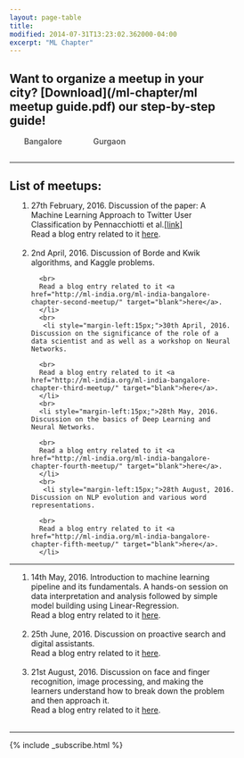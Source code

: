 ```yaml
---
layout: page-table
title: 
modified: 2014-07-31T13:23:02.362000-04:00
excerpt: "ML Chapter"
---
```

<style>
      
*, *:before, *:after {
  margin: 0;
  padding: 0;
  box-sizing: border-box;
}
input {
  display: none;
}

label {
  display: inline-block;
  margin: 0 0 -1px;
  padding: 15px 25px;
  font-weight: 600;
  text-align: center;
  color: #555;
  border: 1px solid transparent;
}

label:before {
  font-family: fontawesome;
  font-weight: normal;
  margin-right: 10px;
}


label:hover {
  color: #888;
  cursor: pointer;
}

input:checked + label {
  color: #555;
  border: 1px solid #ddd;
  border-top: 2px solid orange;
  border-bottom: 1px solid #fff;
}
</style>
    

  <script>
 function pageSet()
 {
      var current_url=document.URL;
      if(current_url.match("ml-chapter/$")||current_url.match("ml-chapter$")||current_url.match("bangalore$"))
      {
            document.getElementById("tab1").checked = true;
            hideDiv(1);
      }
 }
 function hideDiv(flag)
 {
      if(flag==1)
      {
            document.getElementById("bangalore_div").style.display="inline";
            document.getElementById("gurgaon_div").style.display="none";
            window.location.hash = "bangalore";
      }
      if(flag==2)
      {
            document.getElementById("bangalore_div").style.display="none";
            document.getElementById("gurgaon_div").style.display="inline";
            window.location.hash = "gurgaon";
      }
 }
</script>

## Want to organize a meetup in your city? [Download](/ml-chapter/ml meetup guide.pdf) our step-by-step guide!

<body onload="pageSet()">
  <input id="tab1" type="radio" name="tabs" onclick="hideDiv(1)">
  <label for="tab1" >Bangalore</label>
   <input id="tab2" type="radio" name="tabs" onclick="hideDiv(2)">
  <label for="tab2" >Gurgaon</label>
<hr>
<h2>List of meetups: </h2>
<div id="bangalore_div">
<ol >
     <li style="margin-left:15px;">27th February, 2016. Discussion of the paper: A Machine Learning Approach to Twitter User Classification by Pennacchiotti et al.<a href="http://www.aaai.org/ocs/index.php/ICWSM/ICWSM11/paper/view/2886/3262" target="blank">[link]</a>
      <br>
      Read a blog entry related to it <a href="http://ml-india.org/ml-india-bangalore-chapter/" target="blank">here</a>.
      </li>
      <br>
      <li style="margin-left:15px;">2nd April, 2016. Discussion of Borde and Kwik algorithms, and Kaggle problems.
      
      <br>
      Read a blog entry related to it <a href="http://ml-india.org/ml-india-bangalore-chapter-second-meetup/" target="blank">here</a>.
      </li>
      <br>
       <li style="margin-left:15px;">30th April, 2016. Discussion on the significance of the role of a data scientist and as well as a workshop on Neural Networks.
      
      <br>
      Read a blog entry related to it <a href="http://ml-india.org/ml-india-bangalore-chapter-third-meetup/" target="blank">here</a>.
      </li>
      <br>
      <li style="margin-left:15px;">28th May, 2016. Discussion on the basics of Deep Learning and Neural Networks.
      
      <br>
      Read a blog entry related to it <a href="http://ml-india.org/ml-india-bangalore-chapter-fourth-meetup/" target="blank">here</a>.
      </li>
      <br>
       <li style="margin-left:15px;">28th August, 2016. Discussion on NLP evolution and various word representations.
      
      <br>
      Read a blog entry related to it <a href="http://ml-india.org/ml-india-bangalore-chapter-fifth-meetup/" target="blank">here</a>.
      </li>
      
</ol>
<hr>
</div>
<div id="gurgaon_div">
<ol >
     <li style="margin-left:15px;">14th May, 2016. Introduction to machine learning pipeline and its fundamentals. A hands-on session on data interpretation and analysis followed by simple model building using Linear-Regression.
      <br>
      Read a blog entry related to it <a href="http://ml-india.org/ml-india-gurgaon-chapter-first-meetup/" target="blank">here</a>.
      </li>
      <br>
      <li style="margin-left:15px;">25th June, 2016. Discussion on proactive search and digital assistants.
      <br>
      Read a blog entry related to it <a href="http://ml-india.org/ml-india-gurgaon-chapter-second-meetup/" target="blank">here</a>.
      </li>
      <br>
      <li style="margin-left:15px;">21st August, 2016. Discussion on face and finger recognition, image processing, and making the learners understand how to break down the problem and then approach it.
      <br>
      Read a blog entry related to it <a href="http://ml-india.org/ml-india-gurgaon-chapter-third-meetup/" target="blank">here</a>.
      </li>
      <br>
</ol>     
<hr>

</div>
{% include _subscribe.html %}

</body>

